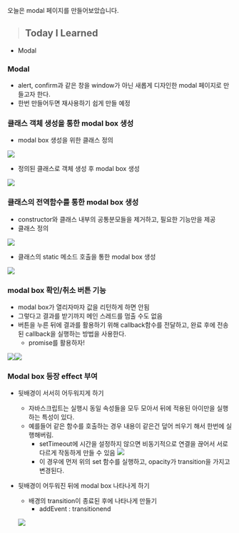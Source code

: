 오늘은 modal 페이지를 만들어보았습니다.

> ## Today I Learned
  - Modal
  
### Modal
  - alert, confirm과 같은 창을 window가 아닌 새롭게 디자인한 modal 페이지로 만들고자 한다.
  - 한번 만들어두면 재사용하기 쉽게 만들 예정
  
### 클래스 객체 생성을 통한 modal box 생성
  - modal box 생성을 위한 클래스 정의
  
 ![](https://images.velog.io/images/junjun-creator/post/6b9bba4f-e8af-4114-8844-aa1aef24977b/%EC%8A%A4%ED%81%AC%EB%A6%B0%EC%83%B7%202021-01-13%20%EC%98%A4%EC%A0%84%2010.30.10.png)
 
  - 정의된 클래스로 객체 생성 후 modal box 생성
  
 ![](https://images.velog.io/images/junjun-creator/post/b2257605-3734-4029-8435-efa9fe2f22e6/%EC%8A%A4%ED%81%AC%EB%A6%B0%EC%83%B7%202021-01-13%20%EC%98%A4%EC%A0%84%2010.31.15.png)
 
### 클래스의 전역함수를 통한 modal box 생성
  - constructor와 클래스 내부의 공통분모들을 제거하고, 필요한 기능만을 제공
  - 클래스 정의
  
 ![](https://images.velog.io/images/junjun-creator/post/27a8b3a4-bf6b-4480-9c95-65443387f85f/%EC%8A%A4%ED%81%AC%EB%A6%B0%EC%83%B7%202021-01-13%20%EC%98%A4%EC%A0%84%2010.33.57.png)
 
   - 클래스의 static 메소드 호출을 통한 modal box 생성
   
  ![](https://images.velog.io/images/junjun-creator/post/90bb3b2c-4223-4801-9d0f-3b5c382f6e5e/%EC%8A%A4%ED%81%AC%EB%A6%B0%EC%83%B7%202021-01-13%20%EC%98%A4%EC%A0%84%2010.35.16.png)
  
### modal box 확인/취소 버튼 기능
  - modal box가 열리자마자 값을 리턴하게 하면 안됨
  - 그렇다고 결과를 받기까지 메인 스레드를 멈출 수도 없음
  - 버튼을 누른 뒤에 결과를 활용하기 위해 callback함수를 전달하고, 완료 후에 전송된 callback을 실행하는 방법을 사용한다.
    - promise를 활용하자!
    
 ![](https://images.velog.io/images/junjun-creator/post/f917b14a-8474-455a-bbc6-87d09bcffee7/%EC%8A%A4%ED%81%AC%EB%A6%B0%EC%83%B7%202021-01-13%20%EC%98%A4%EC%A0%84%2010.56.58.png)![](https://images.velog.io/images/junjun-creator/post/27182580-c2c7-4472-bd82-fe2c69675d99/%EC%8A%A4%ED%81%AC%EB%A6%B0%EC%83%B7%202021-01-13%20%EC%98%A4%EC%A0%84%2010.57.20.png)
	
### Modal box 등장 effect 부여
  - 뒷배경이 서서히 어두워지게 하기
    - 자바스크립트는 실행시 동일 속성들을 모두 모아서 뒤에 적용된 아이만을 실행하는 특성이 있다.
    - 예를들어 같은 함수를 호출하는 경우 내용이 같은건 덮어 씌우기 해서 한번에 실행해버림.
      - setTimeout에 시간을 설정하지 않으면 비동기적으로 연결을 끊어서 서로 다르게 작동하게 만들 수 있음
     ![](https://images.velog.io/images/junjun-creator/post/e57f3895-951c-49b4-91ca-8d279bb7246a/%EC%8A%A4%ED%81%AC%EB%A6%B0%EC%83%B7%202021-01-13%20%EC%98%A4%EC%A0%84%2011.10.19.png)
      - 이 경우에 먼저 위의 set 함수를 실행하고, opacity가 transition을 가지고 변경된다.
  - 뒷배경이 어두워진 뒤에 modal box 나타나게 하기
    - 배경의 transition이 종료된 후에 나타나게 만들기
      - addEvent : transitionend
      
     ![](https://images.velog.io/images/junjun-creator/post/7b9a2a03-c657-4c30-8f9e-ee05a0a3926a/%EC%8A%A4%ED%81%AC%EB%A6%B0%EC%83%B7%202021-01-13%20%EC%98%A4%EC%A0%84%2011.14.32.png)
     

